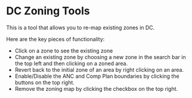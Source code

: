# DC Zoning Tools
This is a tool that allows you to re-map existing zones in DC. 

Here are the key pieces of functionality:
* Click on a zone to see the existing zone
* Change an existing zone by choosing a new zone in the search bar in the top left and then clicking on a zoned area.
* Revert back to the initial zone of an area by right clicking on an area.
* Enable/Disable the ANC and Comp Plan boundaries by clicking the buttons on the top right.
* Remove the zoning map by clicking the checkbox on the top right.